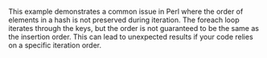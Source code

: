This example demonstrates a common issue in Perl where the order of elements in a hash is not preserved during iteration. The foreach loop iterates through the keys, but the order is not guaranteed to be the same as the insertion order. This can lead to unexpected results if your code relies on a specific iteration order.